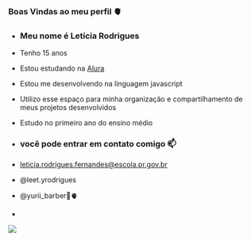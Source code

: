 ### Boas Vindas ao meu perfil 🫀

- ### Meu nome é Letícia Rodrigues

- Tenho 15 anos 
- Estou estudando na [Alura](https://www.alura.com.br)
- Estou me desenvolvendo na linguagem javascript
- Utilizo esse espaço para minha organização e compartilhamento de meus projetos desenvolvidos
- Estudo no primeiro ano do ensino médio

- ### você pode entrar em contato comigo 📫

- leticia.rodrigues.fernandes@escola.pr.gov.br

- @leet.yrodrigues
- @yurii_barber💍🫀
- 




![](https://media.tenor.com/syL62uUkzwMAAAAd/nezuko-nezuko-kamado.gif)
  
